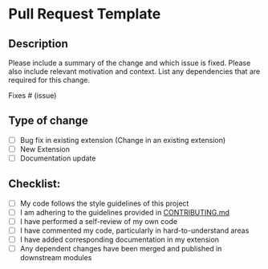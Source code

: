 # Pull Request Template

## Description

Please include a summary of the change and which issue is fixed. Please also include relevant motivation and context. List any dependencies that are required for this change.

Fixes # (issue)

## Type of change

- [ ] Bug fix in existing extension (Change in an existing extension)
- [ ] New Extension
- [ ] Documentation update

## Checklist:

- [ ] My code follows the style guidelines of this project
- [ ] I am adhering to the guidelines provided in [CONTRIBUTING.md](https://github.com/Humalect/k8s-extensions/blob/main/CONTRIBUTING.md)
- [ ] I have performed a self-review of my own code
- [ ] I have commented my code, particularly in hard-to-understand areas
- [ ] I have added corresponding documentation in my extension
- [ ] Any dependent changes have been merged and published in downstream modules
